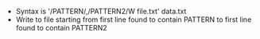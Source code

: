 - Syntax is '/PATTERN/,/PATTERN2/W file.txt' data.txt
- Write to file starting from first line found to contain PATTERN to first line found to contain PATTERN2